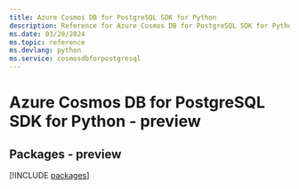 ```yaml
---
title: Azure Cosmos DB for PostgreSQL SDK for Python
description: Reference for Azure Cosmos DB for PostgreSQL SDK for Python
ms.date: 03/20/2024
ms.topic: reference
ms.devlang: python
ms.service: cosmosdbforpostgresql
---
```

# Azure Cosmos DB for PostgreSQL SDK for Python - preview
## Packages - preview
[!INCLUDE [packages](cosmos-db-for-postgresql-index.md)]